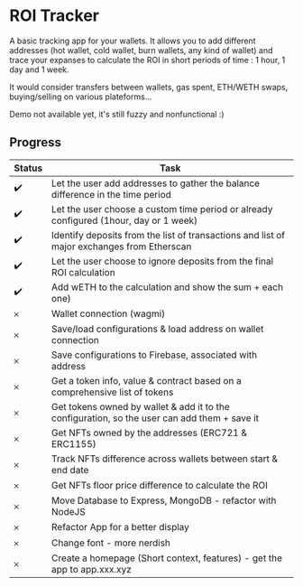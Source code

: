 # ROI Tracker

A basic tracking app for your wallets. It allows you to add different addresses (hot wallet, cold wallet, burn wallets, any kind of wallet) and trace your expanses to calculate the ROI in short periods of time : 1 hour, 1 day and 1 week.

It would consider transfers between wallets, gas spent, ETH/WETH swaps, buying/selling on various plateforms...

Demo not available yet, it's still fuzzy and nonfunctional :)

## Progress

| Status | Task                                                                                         |
| ------ | -------------------------------------------------------------------------------------------- |
| ✔️     | Let the user add addresses to gather the balance difference in the time period               |
| ✔️     | Let the user choose a custom time period or already configured (1hour, day or 1 week)        |
| ✔️     | Identify deposits from the list of transactions and list of major exchanges from Etherscan   |
| ✔️     | Let the user choose to ignore deposits from the final ROI calculation                        |
| ✔️     | Add wETH to the calculation and show the sum + each one)                                     |
| 𐄂      | Wallet connection (wagmi)                                                                    |
| 𐄂      | Save/load configurations & load address on wallet connection                                 |
| 𐄂      | Save configurations to Firebase, associated with address                                     |
| 𐄂      | Get a token info, value & contract based on a comprehensive list of tokens                   |
| 𐄂      | Get tokens owned by wallet & add it to the configuration, so the user can add them + save it |
| 𐄂      | Get NFTs owned by the addresses (ERC721 & ERC1155)                                           |
| 𐄂      | Track NFTs difference across wallets between start & end date                                |
| 𐄂      | Get NFTs floor price difference to calculate the ROI                                         |
| 𐄂      | Move Database to Express, MongoDB - refactor with NodeJS                                     |
| 𐄂      | Refactor App for a better display                                                            |
| 𐄂      | Change font - more nerdish                                                                   |
| 𐄂      | Create a homepage (Short context, features) - get the app to app.xxx.xyz                     |

